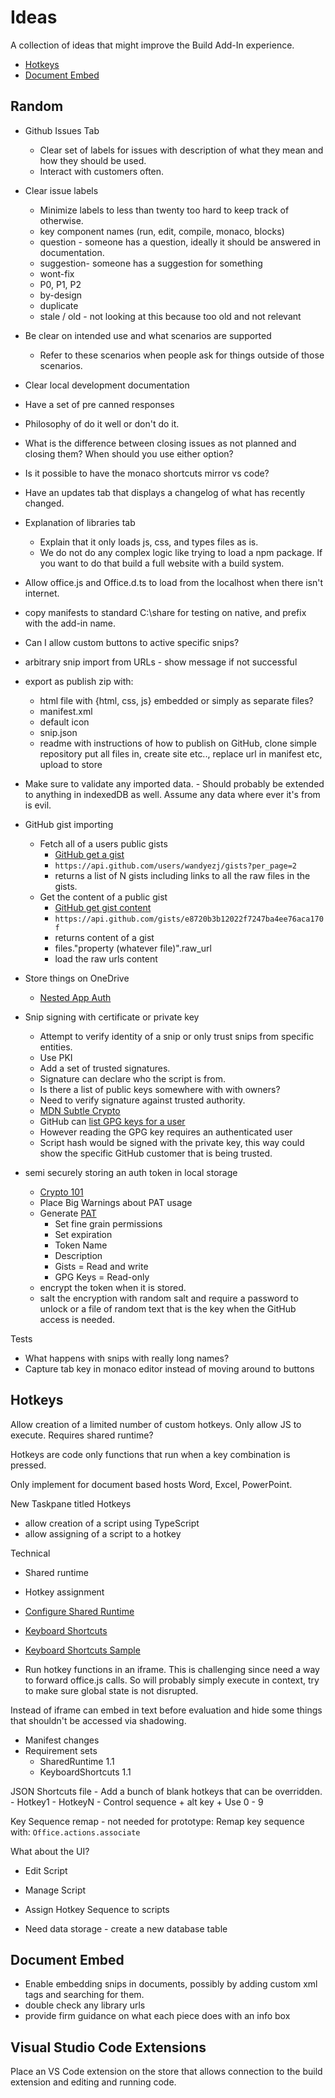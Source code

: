 # Ideas

A collection of ideas that might improve the Build Add-In experience.

- [Hotkeys](#hotkeys)
- [Document Embed](#document-embed)

## Random

- Github Issues Tab
    - Clear set of labels for issues with description of what they mean and how they should be used.
    - Interact with customers often.
- Clear issue labels
    - Minimize labels to less than twenty too hard to keep track of otherwise.
    - key component names (run, edit, compile, monaco, blocks)
    - question - someone has a question, ideally it should be answered in documentation.
    - suggestion- someone has a suggestion for something
    - wont-fix
    - P0, P1, P2
    - by-design
    - duplicate
    - stale / old - not looking at this because too old and not relevant
- Be clear on intended use and what scenarios are supported
    - Refer to these scenarios when people ask for things outside of those scenarios.
- Clear local development documentation
- Have a set of pre canned responses
- Philosophy of do it well or don't do it.
- What is the difference between closing issues as not planned and closing them? When should you use either option?
- Is it possible to have the monaco shortcuts mirror vs code?
- Have an updates tab that displays a changelog of what has recently changed.
- Explanation of libraries tab
    - Explain that it only loads js, css, and types files as is.
    - We do not do any complex logic like trying to load a npm package. If you want to do that build a full website with a build system.
- Allow office.js and Office.d.ts to load from the localhost when there isn't internet.

- copy manifests to standard C:\share for testing on native, and prefix with the add-in name.

- Can I allow custom buttons to active specific snips?

- arbitrary snip import from URLs - show message if not successful
- export as publish zip with:
    - html file with {html, css, js} embedded or simply as separate files?
    - manifest.xml
    - default icon
    - snip.json
    - readme with instructions of how to publish on GitHub, clone simple repository put all files in, create site etc.., replace url in manifest etc, upload to store


- Make sure to validate any imported data. - Should probably be extended to anything in indexedDB as well. Assume any data where ever it's from is evil.





- GitHub gist importing
    - Fetch all of a users public gists
        - [GitHub get a gist](https://docs.github.com/en/rest/gists/gists?apiVersion=2022-11-28#list-gists-for-a-user)
        - `https://api.github.com/users/wandyezj/gists?per_page=2`
        - returns a list of N gists including links to all the raw files in the gists.
    - Get the content of a public gist
        - [GitHub get gist content](https://docs.github.com/en/rest/gists/gists?apiVersion=2022-11-28#get-a-gist)
        - `https://api.github.com/gists/e8720b3b12022f7247ba4ee76aca170f`
        - returns content of a gist
        - files."property (whatever file)".raw_url
        - load the raw urls content

- Store things on OneDrive
    - [Nested App Auth](https://learn.microsoft.com/en-us/office/dev/add-ins/develop/enable-nested-app-authentication-in-your-add-in)

- Snip signing with certificate or private key
    - Attempt to verify identity of a snip or only trust snips from specific entities.
    - Use PKI
    - Add a set of trusted signatures.
    - Signature can declare who the script is from.
    - Is there a list of public keys somewhere with with owners?
    - Need to verify signature against trusted authority.
    - [MDN Subtle Crypto](https://developer.mozilla.org/en-US/docs/Web/API/SubtleCrypto)
    - GitHub can [list GPG keys for a user](https://docs.github.com/en/rest/users/gpg-keys?apiVersion=2022-11-28#list-gpg-keys-for-a-user)
    - However reading the GPG key requires an authenticated user
    - Script hash would be signed with the private key, this way could show the specific GitHub customer that is being trusted.

- semi securely storing an auth token in local storage
    - [Crypto 101](https://www.crypto101.io/)
    - Place Big Warnings about PAT usage
    - Generate [PAT](https://docs.github.com/en/authentication/keeping-your-account-and-data-secure/managing-your-personal-access-tokens)
        - Set fine grain permissions
        - Set expiration
        - Token Name
        - Description
        - Gists = Read and write
        - GPG Keys = Read-only
    - encrypt the token when it is stored.
    - salt the encryption with random salt and require a password to unlock or a file of random text that is the key when the GitHub access is needed.


Tests

- What happens with snips with really long names?
- Capture tab key in monaco editor instead of moving around to buttons

## Hotkeys

Allow creation of a limited number of custom hotkeys. Only allow JS to execute. Requires shared runtime?

Hotkeys are code only functions that run when a key combination is pressed.

Only implement for document based hosts Word, Excel, PowerPoint.

New Taskpane titled Hotkeys

- allow creation of a script using TypeScript
- allow assigning of a script to a hotkey

Technical

- Shared runtime
- Hotkey assignment

- [Configure Shared Runtime](https://learn.microsoft.com/en-us/office/dev/add-ins/develop/configure-your-add-in-to-use-a-shared-runtime)
- [Keyboard Shortcuts](https://learn.microsoft.com/en-us/office/dev/add-ins/design/keyboard-shortcuts)
- [Keyboard Shortcuts Sample](https://github.com/OfficeDev/Office-Add-in-samples/tree/main/Samples/excel-keyboard-shortcuts)

- Run hotkey functions in an iframe. This is challenging since need a way to forward office.js calls. So will probably simply execute in context, try to make sure global state is not disrupted.

Instead of iframe can embed in text before evaluation and hide some things that shouldn't be accessed via shadowing.

- Manifest changes
- Requirement sets
    - SharedRuntime 1.1
    - KeyboardShortcuts 1.1


JSON Shortcuts file
    - Add a bunch of blank hotkeys that can be overridden.
    - Hotkey1 - HotkeyN
    - Control sequence + alt key + Use 0 - 9

Key Sequence remap - not needed for prototype: Remap key sequence with: `Office.actions.associate`

What about the UI?

- Edit Script
- Manage Script
- Assign Hotkey Sequence to scripts

- Need data storage - create a new database table

## Document Embed

- Enable embedding snips in documents, possibly by adding custom xml tags and searching for them.
- double check any library urls
- provide firm guidance on what each piece does with an info box


## Visual Studio Code Extensions

Place an VS Code extension on the store that allows connection to the build extension and editing and running code.


